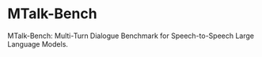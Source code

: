 # MTalk-Bench
MTalk-Bench: Multi-Turn Dialogue Benchmark for Speech-to-Speech Large Language Models.
